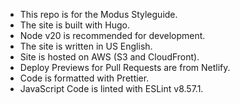 - This repo is for the Modus Styleguide.
- The site is built with Hugo.
- Node v20 is recommended for development.
- The site is written in US English.
- Site is hosted on AWS (S3 and CloudFront).
- Deploy Previews for Pull Requests are from Netlify.
- Code is formatted with Prettier.
- JavaScript Code is linted with ESLint v8.57.1.
